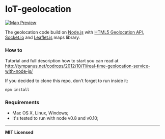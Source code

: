 # IoT-geolocation

[![Map Preview](http://codropspz.tympanus.netdna-cdn.com/codrops/wp-content/uploads/2012/10/Real-Time-Geolocation-Service-with-Node.jpg)](http://tympanus.net/codrops/2012/10/11/real-time-geolocation-service-with-node-js/)

The geolocation code build on [Node.js](http://nodejs.org/) with [HTML5 Geolocation API](http://diveintohtml5.info/geolocation.html), [Socket.io](http://socket.io/) and [Leaflet.js](http://leafletjs.com/) maps library.

### How to

Tutorial and full description how to start you can read at http://tympanus.net/codrops/2012/10/11/real-time-geolocation-service-with-node-js/

If you decided to clone this repo, don't forget to run inside it:

```bash
npm install
```

### Requirements

- Mac OS X, Linux, Windows;
- It's tested to run with node v0.8 and v0.10;

---

**MIT Licensed**
